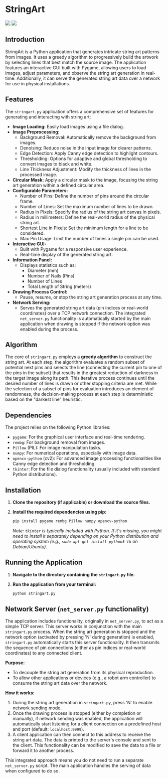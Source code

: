 # StringArt

![](https://github.com/whf-gh/StringArt/blob/main/StringArtMeruem.gif)
![](https://github.com/whf-gh/StringArt/blob/main/Meruem.png)

## Introduction

StringArt is a Python application that generates intricate string art patterns from images. It uses a greedy algorithm to progressively build the artwork by selecting lines that best match the source image. The application features an interactive GUI built with Pygame, allowing users to load images, adjust parameters, and observe the string art generation in real-time. Additionally, it can serve the generated string art data over a network for use in physical installations.

## Features

The `stringart.py` application offers a comprehensive set of features for generating and interacting with string art:

*   **Image Loading:** Easily load images using a file dialog.
*   **Image Preprocessing:**
    *   Background Removal: Automatically remove the background from images.
    *   Denoising: Reduce noise in the input image for clearer patterns.
    *   Edge Detection: Apply Canny edge detection to highlight contours.
    *   Thresholding: Options for adaptive and global thresholding to convert images to black and white.
    *   Line Thickness Adjustment: Modify the thickness of lines in the processed image.
*   **Circular Mask:** Apply a circular mask to the image, focusing the string art generation within a defined circular area.
*   **Configurable Parameters:**
    *   Number of Pins: Define the number of pins around the circular frame.
    *   Number of Lines: Set the maximum number of lines to be drawn.
    *   Radius in Pixels: Specify the radius of the string art canvas in pixels.
    *   Radius in millimeters: Define the real-world radius of the physical string art.
    *   Shortest Line in Pixels: Set the minimum length for a line to be considered.
    *   Max Pin Usage: Limit the number of times a single pin can be used.
*   **Interactive GUI:**
    *   Built with Pygame for a responsive user experience.
    *   Real-time display of the generated string art.
*   **Information Panel:**
    *   Displays statistics such as:
        *   Diameter (mm)
        *   Number of Nails (Pins)
        *   Number of Lines
        *   Total Length of String (meters)
*   **Drawing Process Control:**
    *   Pause, resume, or stop the string art generation process at any time.
*   **Network Serving:**
    *   Serves the generated string art data (pin indices or real-world coordinates) over a TCP network connection. The integrated `net_server.py` functionality is automatically started by the main application when drawing is stopped if the network option was enabled during the process.

## Algorithm

The core of `stringart.py` employs a **greedy algorithm** to construct the string art. At each step, the algorithm evaluates a random subset of potential next pins and selects the line (connecting the current pin to one of the pins in the subset) that results in the greatest reduction of darkness in the target image along its path. This iterative process continues until the desired number of lines is drawn or other stopping criteria are met. While the selection of a subset of pins for evaluation introduces an element of randomness, the decision-making process at each step is deterministic based on the "darkest line" heuristic.

## Dependencies

The project relies on the following Python libraries:

*   `pygame`: For the graphical user interface and real-time rendering.
*   `rembg`: For background removal from images.
*   `Pillow` (PIL): For image manipulation tasks.
*   `numpy`: For numerical operations, especially with image data.
*   `opencv-python` (cv2): For advanced image processing functionalities like Canny edge detection and thresholding.
*   `tkinter`: For the file dialog functionality (usually included with standard Python distributions).

## Installation

1.  **Clone the repository (if applicable) or download the source files.**
2.  **Install the required dependencies using pip:**

    ```bash
    pip install pygame rembg Pillow numpy opencv-python
    ```
    *Note: `tkinter` is typically included with Python. If it's missing, you might need to install it separately depending on your Python distribution and operating system (e.g., `sudo apt-get install python3-tk` on Debian/Ubuntu).*

## Running the Application

1.  **Navigate to the directory containing the `stringart.py` file.**
2.  **Run the application from your terminal:**

    ```bash
    python stringart.py
    ```

## Network Server (`net_server.py` functionality)

The application includes functionality, originally in `net_server.py`, to act as a simple TCP server. This server works in conjunction with the main `stringart.py` process. When the string art generation is stopped and the network option (activated by pressing 'N' during generation) is enabled, `stringart.py` automatically starts this server functionality. It then transmits the sequence of pin connections (either as pin indices or real-world coordinates) to any connected client.

**Purpose:**

*   To decouple the string art generation from its physical reproduction.
*   To allow other applications or devices (e.g., a robot arm controller) to consume the string art data over the network.

**How it works:**

1.  During the string art generation in `stringart.py`, press 'N' to enable network sending mode.
2.  Once the drawing process is stopped (either by completion or manually), if network sending was enabled, the application will automatically start listening for a client connection on a predefined host and port (default: `localhost:9999`).
3.  A client application can then connect to this address to receive the string art data. The data is printed to the server's console and sent to the client. This functionality can be modified to save the data to a file or forward it to another process.

This integrated approach means you do not need to run a separate `net_server.py` script. The main application handles the serving of data when configured to do so.
